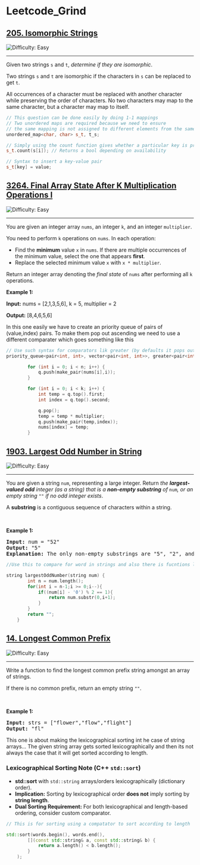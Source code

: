 # Leetcode_Grind

<h2><a href="https://leetcode.com/problems/isomorphic-strings">205. Isomorphic Strings</a></h2> <img src='https://img.shields.io/badge/Difficulty-Easy-brightgreen' alt='Difficulty: Easy' /><hr><p>Given two strings <code>s</code> and <code>t</code>, <em>determine if they are isomorphic</em>.</p>

<p>Two strings <code>s</code> and <code>t</code> are isomorphic if the characters in <code>s</code> can be replaced to get <code>t</code>.</p>

<p>All occurrences of a character must be replaced with another character while preserving the order of characters. No two characters may map to the same character, but a character may map to itself.</p>

```cpp
// This question can be done easily by doing 1-1 mappings
// Two unordered maps are required because we need to ensure 
// the same mapping is not assigned to different elements from the same string
unordered_map<char, char> s_t, t_s;

// Simply using the count function gives whether a particular key is present in the map or not
s_t.count(s[i]); // Returns a bool depending on availability

// Syntax to insert a key-value pair
s_t[key] = value;
```

<h2><a href="https://leetcode.com/problems/final-array-state-after-k-multiplication-operations-i">3264. Final Array State After K Multiplication Operations I</a></h2> <img src='https://img.shields.io/badge/Difficulty-Easy-brightgreen' alt='Difficulty: Easy' /><hr><p>You are given an integer array <code>nums</code>, an integer <code>k</code>, and an integer <code>multiplier</code>.</p>

<p>You need to perform <code>k</code> operations on <code>nums</code>. In each operation:</p>

<ul>
	<li>Find the <strong>minimum</strong> value <code>x</code> in <code>nums</code>. If there are multiple occurrences of the minimum value, select the one that appears <strong>first</strong>.</li>
	<li>Replace the selected minimum value <code>x</code> with <code>x * multiplier</code>.</li>
</ul>

<p>Return an integer array denoting the <em>final state</em> of <code>nums</code> after performing all <code>k</code> operations.</p>
<p><strong class="example">Example 1:</strong></p>

<div class="example-block">
<p><strong>Input:</strong> <span class="example-io">nums = [2,1,3,5,6], k = 5, multiplier = 2</span></p>

<p><strong>Output:</strong> <span class="example-io">[8,4,6,5,6]</span></p>

In this one easily we have to create an priority queue of pairs of (value,index) pairs.
To make them pop out ascending we need to use a different comparater which goes something like this
```cpp
// Use such syntax for comparators lik greater (by defaults it pops out descending)
priority_queue<pair<int, int>, vector<pair<int, int>>, greater<pair<int, int>>> q;

        for (int i = 0; i < n; i++) {
            q.push(make_pair(nums[i],i));
        }

        for (int i = 0; i < k; i++) {
            int temp = q.top().first;
            int index = q.top().second;

            q.pop();
            temp = temp * multiplier;
            q.push(make_pair(temp,index));
            nums[index] = temp;
        }
```
<h2><a href="https://leetcode.com/problems/largest-odd-number-in-string">1903. Largest Odd Number in String</a></h2> <img src='https://img.shields.io/badge/Difficulty-Easy-brightgreen' alt='Difficulty: Easy' /><hr><p>You are given a string <code>num</code>, representing a large integer. Return <em>the <strong>largest-valued odd</strong> integer (as a string) that is a <strong>non-empty substring</strong> of </em><code>num</code><em>, or an empty string </em><code>&quot;&quot;</code><em> if no odd integer exists</em>.</p>

<p>A <strong>substring</strong> is a contiguous sequence of characters within a string.</p>

<p>&nbsp;</p>
<p><strong class="example">Example 1:</strong></p>

<pre>
<strong>Input:</strong> num = &quot;52&quot;
<strong>Output:</strong> &quot;5&quot;
<strong>Explanation:</strong> The only non-empty substrings are &quot;5&quot;, &quot;2&quot;, and &quot;52&quot;. &quot;5&quot; is the only odd number.
</pre>

```cpp
//Use this to compare for word in strings and also there is fucntions like atoi which are very handy as well...

string largestOddNumber(string num) {
        int n = num.length();
        for(int i = n-1;i >= 0;i--){
            if((num[i] - '0') % 2 == 1){
                return num.substr(0,i+1);
            }
        }
        return "";
    }
```


<h2><a href="https://leetcode.com/problems/longest-common-prefix">14. Longest Common Prefix</a></h2> <img src='https://img.shields.io/badge/Difficulty-Easy-brightgreen' alt='Difficulty: Easy' /><hr><p>Write a function to find the longest common prefix string amongst an array of strings.</p>

<p>If there is no common prefix, return an empty string <code>&quot;&quot;</code>.</p>

<p>&nbsp;</p>
<p><strong class="example">Example 1:</strong></p>

<pre>
<strong>Input:</strong> strs = [&quot;flower&quot;,&quot;flow&quot;,&quot;flight&quot;]
<strong>Output:</strong> &quot;fl&quot;
</pre>

This one is about making the lexicographical sorting int he case of string arrays...
The given string array gets sorted lexicographically and then its not always the case that it will get sorted according to length.
### Lexicographical Sorting Note (C++ `std::sort`)

* **std::sort** with `std::string` arrays/orders lexicographically (dictionary order).
* **Implication:** Sorting by lexicographical order **does not** imply sorting by **string length**.
* **Dual Sorting Requirement:** For both lexicographical and length-based ordering, consider custom comparator.

```cpp
// This is for sorting using a compatator to sort according to length

std::sort(words.begin(), words.end(), 
        [](const std::string& a, const std::string& b) {
            return a.length() < b.length();
        }
    );

```
